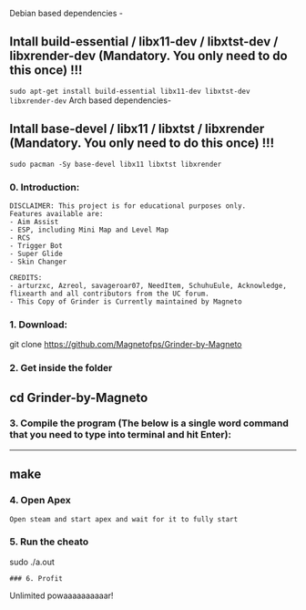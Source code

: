 Debian based dependencies -
## Intall build-essential / libx11-dev / libxtst-dev / libxrender-dev (Mandatory. You only need to do this once) !!!
`
sudo apt-get install build-essential libx11-dev libxtst-dev libxrender-dev
`
Arch based dependencies-

## Intall base-devel / libx11 / libxtst / libxrender (Mandatory. You only need to do this once) !!!
`
sudo pacman -Sy base-devel libx11 libxtst libxrender
`
### 0. Introduction:
```
DISCLAIMER: This project is for educational purposes only.
Features available are:
- Aim Assist
- ESP, including Mini Map and Level Map
- RCS
- Trigger Bot
- Super Glide
- Skin Changer

CREDITS:
- arturzxc, Azreol, savageroar07, NeedItem, SchuhuEule, Acknowledge, flixearth and all contributors from the UC forum.
- This Copy of Grinder is Currently maintained by Magneto

```
### 1. Download:
git clone https://github.com/Magnetofps/Grinder-by-Magneto

### 2. Get inside the folder

cd Grinder-by-Magneto
---
### 3. Compile the program (The below is a single word command that you need to type into terminal and hit Enter):
---
make
---
### 4. Open Apex
```
Open steam and start apex and wait for it to fully start
```
### 5. Run the cheato
sudo ./a.out
```
### 6. Profit
```
Unlimited powaaaaaaaaaar!
```

